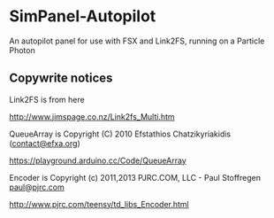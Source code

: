 # SimPanel-Autopilot

An autopilot panel for use with FSX and Link2FS, running on a Particle Photon

## Copywrite notices
Link2FS is from here

http://www.jimspage.co.nz/Link2fs_Multi.htm

QueueArray is Copyright (C) 2010  Efstathios Chatzikyriakidis (contact@efxa.org)

https://playground.arduino.cc/Code/QueueArray

Encoder is Copyright (c) 2011,2013 PJRC.COM, LLC - Paul Stoffregen <paul@pjrc.com>

http://www.pjrc.com/teensy/td_libs_Encoder.html
